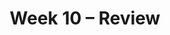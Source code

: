 ---
title: Week 10 – Review
weekNumber: 10
days:
      - date: 2024-12-2
        events:
          - name: LEC 26
            type: lecture
            title: Residuals and Inference
            url:
            html:
            podcast:
            readings:
              - name: CIT 15.5-16.3
                url: https://inferentialthinking.com/chapters/15/5/Visual_Diagnostics.html
            keywords: residuals, residual plots, patterns, datasaurus dozen, prediction intervals
          - name: DISC 9
            type: discussion
            title: Regression
            problems: 
      - date: 2024-12-3
        events:
          - name: PROJ
            type: proj
            title: Final Project
            url:
                
      - date: 2024-12-4
        events:
          - name: LEC 27
            type: lecture
            title: Review
            url:
            html:
            podcast:
            readings:

      - date: 2024-12-5
        events:
          - name: LAB 7
            type: lab
            title: Regression
            url: 
      - date: 2024-12-6
        events:
          - name: LEC 28
            type: lecture
            title: Review, Conclusion
            url:
            html:
            podcast:
            readings:

      - date: 2024-12-8
        events:
          - name: EXAM
            type: exam
            title: <b>Final Exam (11:30-2:30PM)<b>
          - name: SUR
            type: survey
            title: SETs and End-of-Quarter Survey (due 8AM)
            url:
---